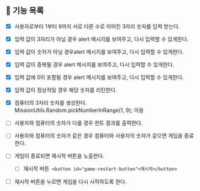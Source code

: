 ## 🎯 기능 목록

- [x] 사용자로부터 1부터 9까지 서로 다른 수로 이어진 3자리 숫자를 입력 받는다.

- [x] 입력 값이 3자리가 아닐 경우 alert 메시지를 보여주고, 다시 입력할 수 있게한다.
- [x] 입력 값이 숫자가 아닐 경우alert 메시지를 보여주고, 다시 입력할 수 있게한다.
- [x] 입력 값이 중복될 경우 alert 메시지를 보여주고, 다시 입력할 수 있게한다.
- [x] 입력 값에 0이 포함될 경우 alert 메시지를 보여주고, 다시 입력할 수 있게한다.
- [x] 입력 값이 정상적일 경우 해당 숫자를 리턴한다.

- [x] 컴퓨터의 3자리 숫자를 생성한다. MissionUtils.Random.pickNumberInRange(1, 9); 이용
- [ ] 사용자와 컴퓨터의 숫자가 다를 경우 힌트 결과를 출력한다.
- [ ] 사용자와 컴퓨터의 숫자가 같은 경우 컴퓨터와 사용자의 숫자가 같으면 게임을 종료한다.
- [ ] 게임이 종료되면 재시작 버튼을 노출한다.
  - [ ] 재시작 버튼` <button id="game-restart-button">재시작</button>`
- [ ] 재시작 버튼을 누르면 게임을 다시 시작하도록 한다.
